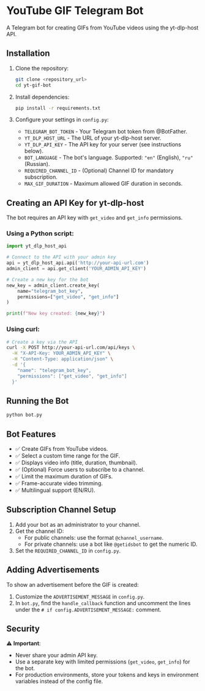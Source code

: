 # YouTube GIF Telegram Bot

A Telegram bot for creating GIFs from YouTube videos using the yt-dlp-host API.

## Installation

1.  Clone the repository:
    ```bash
    git clone <repository_url>
    cd yt-gif-bot
    ```

2.  Install dependencies:
    ```bash
    pip install -r requirements.txt
    ```

3.  Configure your settings in `config.py`:
    *   `TELEGRAM_BOT_TOKEN` - Your Telegram bot token from @BotFather.
    *   `YT_DLP_HOST_URL` - The URL of your yt-dlp-host server.
    *   `YT_DLP_API_KEY` - The API key for your server (see instructions below).
    *   `BOT_LANGUAGE` - The bot's language. Supported: `"en"` (English), `"ru"` (Russian).
    *   `REQUIRED_CHANNEL_ID` - (Optional) Channel ID for mandatory subscription.
    *   `MAX_GIF_DURATION` - Maximum allowed GIF duration in seconds.

## Creating an API Key for yt-dlp-host

The bot requires an API key with `get_video` and `get_info` permissions.

### Using a Python script:

```python
import yt_dlp_host_api

# Connect to the API with your admin key
api = yt_dlp_host_api.api('http://your-api-url.com')
admin_client = api.get_client('YOUR_ADMIN_API_KEY')

# Create a new key for the bot
new_key = admin_client.create_key(
    name="telegram_bot_key",
    permissions=["get_video", "get_info"]
)

print(f"New key created: {new_key}")
```

### Using curl:

```bash
# Create a key via the API
curl -X POST http://your-api-url.com/api/keys \
  -H "X-API-Key: YOUR_ADMIN_API_KEY" \
  -H "Content-Type: application/json" \
  -d '{
    "name": "telegram_bot_key",
    "permissions": ["get_video", "get_info"]
  }'
```

## Running the Bot

```bash
python bot.py
```

## Bot Features

- ✅ Create GIFs from YouTube videos.
- ✅ Select a custom time range for the GIF.
- ✅ Displays video info (title, duration, thumbnail).
- ✅ (Optional) Force users to subscribe to a channel.
- ✅ Limit the maximum duration of GIFs.
- ✅ Frame-accurate video trimming.
- ✅ Multilingual support (EN/RU).

## Subscription Channel Setup

1.  Add your bot as an administrator to your channel.
2.  Get the channel ID:
    *   For public channels: use the format `@channel_username`.
    *   For private channels: use a bot like `@getidsbot` to get the numeric ID.
3.  Set the `REQUIRED_CHANNEL_ID` in `config.py`.

## Adding Advertisements

To show an advertisement before the GIF is created:
1.  Customize the `ADVERTISEMENT_MESSAGE` in `config.py`.
2.  In `bot.py`, find the `handle_callback` function and uncomment the lines under the `# if config.ADVERTISEMENT_MESSAGE:` comment.

## Security

⚠️ **Important**:
-   Never share your admin API key.
-   Use a separate key with limited permissions (`get_video`, `get_info`) for the bot.
-   For production environments, store your tokens and keys in environment variables instead of the config file.
